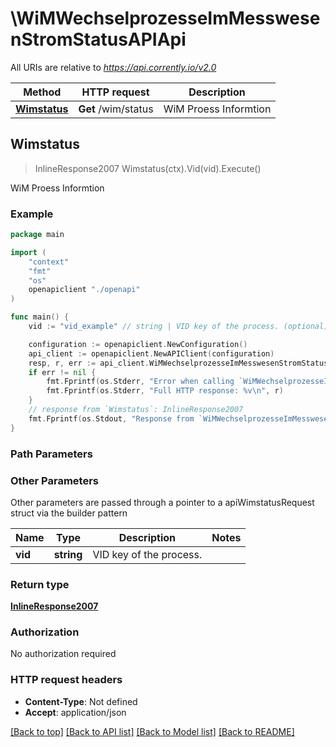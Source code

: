 # \WiMWechselprozesseImMesswesenStromStatusAPIApi

All URIs are relative to *https://api.corrently.io/v2.0*

Method | HTTP request | Description
------------- | ------------- | -------------
[**Wimstatus**](WiMWechselprozesseImMesswesenStromStatusAPIApi.md#Wimstatus) | **Get** /wim/status | WiM Proess Informtion



## Wimstatus

> InlineResponse2007 Wimstatus(ctx).Vid(vid).Execute()

WiM Proess Informtion



### Example

```go
package main

import (
    "context"
    "fmt"
    "os"
    openapiclient "./openapi"
)

func main() {
    vid := "vid_example" // string | VID key of the process. (optional)

    configuration := openapiclient.NewConfiguration()
    api_client := openapiclient.NewAPIClient(configuration)
    resp, r, err := api_client.WiMWechselprozesseImMesswesenStromStatusAPIApi.Wimstatus(context.Background()).Vid(vid).Execute()
    if err != nil {
        fmt.Fprintf(os.Stderr, "Error when calling `WiMWechselprozesseImMesswesenStromStatusAPIApi.Wimstatus``: %v\n", err)
        fmt.Fprintf(os.Stderr, "Full HTTP response: %v\n", r)
    }
    // response from `Wimstatus`: InlineResponse2007
    fmt.Fprintf(os.Stdout, "Response from `WiMWechselprozesseImMesswesenStromStatusAPIApi.Wimstatus`: %v\n", resp)
}
```

### Path Parameters



### Other Parameters

Other parameters are passed through a pointer to a apiWimstatusRequest struct via the builder pattern


Name | Type | Description  | Notes
------------- | ------------- | ------------- | -------------
 **vid** | **string** | VID key of the process. | 

### Return type

[**InlineResponse2007**](InlineResponse2007.md)

### Authorization

No authorization required

### HTTP request headers

- **Content-Type**: Not defined
- **Accept**: application/json

[[Back to top]](#) [[Back to API list]](../README.md#documentation-for-api-endpoints)
[[Back to Model list]](../README.md#documentation-for-models)
[[Back to README]](../README.md)

